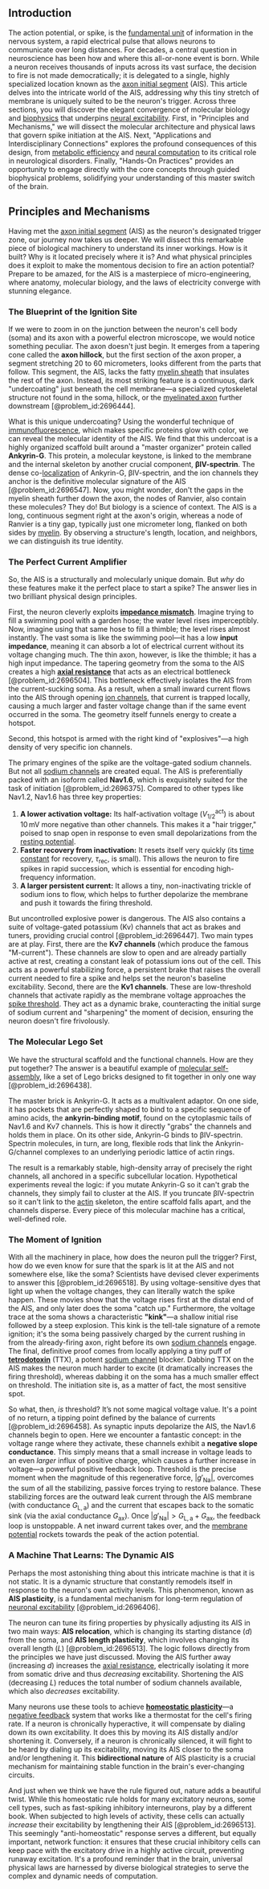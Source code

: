 ## Introduction
The action potential, or spike, is the [fundamental unit](@article_id:179991) of information in the nervous system, a rapid electrical pulse that allows neurons to communicate over long distances. For decades, a central question in neuroscience has been how and where this all-or-none event is born. While a neuron receives thousands of inputs across its vast surface, the decision to fire is not made democratically; it is delegated to a single, highly specialized location known as the [axon initial segment](@article_id:150345) (AIS). This article delves into the intricate world of the AIS, addressing why this tiny stretch of membrane is uniquely suited to be the neuron's trigger. Across three sections, you will discover the elegant convergence of molecular biology and [biophysics](@article_id:154444) that underpins [neural excitability](@article_id:176646). First, in "Principles and Mechanisms," we will dissect the molecular architecture and physical laws that govern spike initiation at the AIS. Next, "Applications and Interdisciplinary Connections" explores the profound consequences of this design, from [metabolic efficiency](@article_id:276486) and [neural computation](@article_id:153564) to its critical role in neurological disorders. Finally, "Hands-On Practices" provides an opportunity to engage directly with the core concepts through guided biophysical problems, solidifying your understanding of this master switch of the brain.

## Principles and Mechanisms

Having met the [axon initial segment](@article_id:150345) (AIS) as the neuron's designated trigger zone, our journey now takes us deeper. We will dissect this remarkable piece of biological machinery to understand its inner workings. How is it built? Why is it located precisely where it is? And what physical principles does it exploit to make the momentous decision to fire an action potential? Prepare to be amazed, for the AIS is a masterpiece of micro-engineering, where anatomy, molecular biology, and the laws of electricity converge with stunning elegance.

### The Blueprint of the Ignition Site

If we were to zoom in on the junction between the neuron's cell body (soma) and its axon with a powerful electron microscope, we would notice something peculiar. The axon doesn't just begin. It emerges from a tapering cone called the **axon hillock**, but the first section of the axon proper, a segment stretching $20$ to $60$ micrometers, looks different from the parts that follow. This segment, the AIS, lacks the fatty [myelin sheath](@article_id:149072) that insulates the rest of the axon. Instead, its most striking feature is a continuous, dark "undercoating" just beneath the cell membrane—a specialized cytoskeletal structure not found in the soma, hillock, or the [myelinated axon](@article_id:192208) further downstream [@problem_id:2696444].

What is this unique undercoating? Using the wonderful technique of [immunofluorescence](@article_id:162726), which makes specific proteins glow with color, we can reveal the molecular identity of the AIS. We find that this undercoat is a highly organized scaffold built around a "master organizer" protein called **Ankyrin-G**. This protein, a molecular keystone, is linked to the membrane and the internal skeleton by another crucial component, **βIV-spectrin**. The dense co-[localization](@article_id:146840) of Ankyrin-G, βIV-spectrin, and the ion channels they anchor is the definitive molecular signature of the AIS [@problem_id:2696547]. Now, you might wonder, don't the gaps in the myelin sheath further down the axon, the nodes of Ranvier, also contain these molecules? They do! But biology is a science of context. The AIS is a long, continuous segment right at the axon's origin, whereas a node of Ranvier is a tiny gap, typically just one micrometer long, flanked on both sides by [myelin](@article_id:152735). By observing a structure's length, location, and neighbors, we can distinguish its true identity.

### The Perfect Current Amplifier

So, the AIS is a structurally and molecularly unique domain. But *why* do these features make it the perfect place to start a spike? The answer lies in two brilliant physical design principles.

First, the neuron cleverly exploits **[impedance mismatch](@article_id:260852)**. Imagine trying to fill a swimming pool with a garden hose; the water level rises imperceptibly. Now, imagine using that same hose to fill a thimble; the level rises almost instantly. The vast soma is like the swimming pool—it has a low **input impedance**, meaning it can absorb a lot of electrical current without its voltage changing much. The thin axon, however, is like the thimble; it has a high input impedance. The tapering geometry from the soma to the AIS creates a high **[axial resistance](@article_id:177162)** that acts as an electrical bottleneck [@problem_id:2696504]. This bottleneck effectively isolates the AIS from the current-sucking soma. As a result, when a small inward current flows into the AIS through opening [ion channels](@article_id:143768), that current is trapped locally, causing a much larger and faster voltage change than if the same event occurred in the soma. The geometry itself funnels energy to create a hotspot.

Second, this hotspot is armed with the right kind of "explosives"—a high density of very specific ion channels.

The primary engines of the spike are the voltage-gated sodium channels. But not all [sodium channels](@article_id:202275) are created equal. The AIS is preferentially packed with an isoform called **Nav1.6**, which is exquisitely suited for the task of initiation [@problem_id:2696375]. Compared to other types like Nav1.2, Nav1.6 has three key properties:
1.  **A lower activation voltage:** Its half-activation voltage ($V_{1/2}^{\mathrm{act}}$) is about $10\,\mathrm{mV}$ more negative than other channels. This makes it a "hair trigger," poised to snap open in response to even small depolarizations from the [resting potential](@article_id:175520).
2.  **Faster recovery from inactivation:** It resets itself very quickly (its [time constant](@article_id:266883) for recovery, $\tau_{\mathrm{rec}}$, is small). This allows the neuron to fire spikes in rapid succession, which is essential for encoding high-frequency information.
3.  **A larger persistent current:** It allows a tiny, non-inactivating trickle of sodium ions to flow, which helps to further depolarize the membrane and push it towards the firing threshold.

But uncontrolled explosive power is dangerous. The AIS also contains a suite of voltage-gated potassium (Kv) channels that act as brakes and tuners, providing crucial control [@problem_id:2696447]. Two main types are at play. First, there are the **Kv7 channels** (which produce the famous "M-current"). These channels are slow to open and are already partially active at rest, creating a constant leak of potassium ions out of the cell. This acts as a powerful stabilizing force, a persistent brake that raises the overall current needed to fire a spike and helps set the neuron's baseline excitability. Second, there are the **Kv1 channels**. These are low-threshold channels that activate rapidly as the membrane voltage approaches the [spike threshold](@article_id:198355). They act as a dynamic brake, counteracting the initial surge of sodium current and "sharpening" the moment of decision, ensuring the neuron doesn't fire frivolously.

### The Molecular Lego Set

We have the structural scaffold and the functional channels. How are they put together? The answer is a beautiful example of [molecular self-assembly](@article_id:158783), like a set of Lego bricks designed to fit together in only one way [@problem_id:2696438].

The master brick is Ankyrin-G. It acts as a multivalent adaptor. On one side, it has pockets that are perfectly shaped to bind to a specific sequence of amino acids, the **ankyrin-binding motif**, found on the cytoplasmic tails of Nav1.6 and Kv7 channels. This is how it directly "grabs" the channels and holds them in place. On its other side, Ankyrin-G binds to βIV-spectrin. Spectrin molecules, in turn, are long, flexible rods that link the Ankyrin-G/channel complexes to an underlying periodic lattice of actin rings.

The result is a remarkably stable, high-density array of precisely the right channels, all anchored in a specific subcellular location. Hypothetical experiments reveal the logic: if you mutate Ankyrin-G so it can't grab the channels, they simply fail to cluster at the AIS. If you truncate βIV-spectrin so it can't link to the [actin](@article_id:267802) skeleton, the entire scaffold falls apart, and the channels disperse. Every piece of this molecular machine has a critical, well-defined role.

### The Moment of Ignition

With all the machinery in place, how does the neuron pull the trigger? First, how do we even know for sure that the spark is lit at the AIS and not somewhere else, like the soma? Scientists have devised clever experiments to answer this [@problem_id:2696518]. By using voltage-sensitive dyes that light up when the voltage changes, they can literally watch the spike happen. These movies show that the voltage rises first at the distal end of the AIS, and only later does the soma "catch up." Furthermore, the voltage trace at the soma shows a characteristic **"kink"**—a shallow initial rise followed by a steep explosion. This kink is the tell-tale signature of a remote ignition; it's the soma being passively charged by the current rushing in from the already-firing axon, right before its own [sodium channels](@article_id:202275) engage. The final, definitive proof comes from locally applying a tiny puff of **[tetrodotoxin](@article_id:168769)** (TTX), a potent [sodium channel](@article_id:173102) blocker. Dabbing TTX on the AIS makes the neuron much harder to excite (it dramatically increases the firing threshold), whereas dabbing it on the soma has a much smaller effect on threshold. The initiation site is, as a matter of fact, the most sensitive spot.

So what, then, *is* threshold? It’s not some magical voltage value. It's a point of no return, a tipping point defined by the balance of currents [@problem_id:2696458]. As synaptic inputs depolarize the AIS, the Nav1.6 channels begin to open. Here we encounter a fantastic concept: in the voltage range where they activate, these channels exhibit a **negative slope conductance**. This simply means that a small increase in voltage leads to an even *larger* influx of positive charge, which causes a further increase in voltage—a powerful positive feedback loop. Threshold is the precise moment when the magnitude of this regenerative force, $|g'_{\mathrm{Na}}|$, overcomes the sum of all the stabilizing, passive forces trying to restore balance. These stabilizing forces are the outward leak current through the AIS membrane (with conductance $G_{\mathrm{L,a}}$) and the current that escapes back to the somatic sink (via the axial conductance $G_{\mathrm{ax}}$). Once $|g'_{\mathrm{Na}}| > G_{\mathrm{L,a}} + G_{\mathrm{ax}}$, the feedback loop is unstoppable. A net inward current takes over, and the [membrane potential](@article_id:150502) rockets towards the peak of the action potential.

### A Machine That Learns: The Dynamic AIS

Perhaps the most astonishing thing about this intricate machine is that it is not static. It is a dynamic structure that constantly remodels itself in response to the neuron's own activity levels. This phenomenon, known as **AIS plasticity**, is a fundamental mechanism for long-term regulation of [neuronal excitability](@article_id:152577) [@problem_id:2696406].

The neuron can tune its firing properties by physically adjusting its AIS in two main ways: **AIS relocation**, which is changing its starting distance ($d$) from the soma, and **AIS length plasticity**, which involves changing its overall length ($L$) [@problem_id:2696513]. The logic follows directly from the principles we have just discussed. Moving the AIS further away (increasing $d$) increases the [axial resistance](@article_id:177162), electrically isolating it more from somatic drive and thus *decreasing* excitability. Shortening the AIS (decreasing $L$) reduces the total number of sodium channels available, which also *decreases* excitability.

Many neurons use these tools to achieve **[homeostatic plasticity](@article_id:150699)**—a [negative feedback](@article_id:138125) system that works like a thermostat for the cell's firing rate. If a neuron is chronically hyperactive, it will compensate by dialing down its own excitability. It does this by moving its AIS distally and/or shortening it. Conversely, if a neuron is chronically silenced, it will fight to be heard by dialing up its excitability, moving its AIS closer to the soma and/or lengthening it. This **bidirectional nature** of AIS plasticity is a crucial mechanism for maintaining stable function in the brain's ever-changing circuits.

And just when we think we have the rule figured out, nature adds a beautiful twist. While this homeostatic rule holds for many excitatory neurons, some cell types, such as fast-spiking inhibitory interneurons, play by a different book. When subjected to high levels of activity, these cells can actually *increase* their excitability by lengthening their AIS [@problem_id:2696513]. This seemingly "anti-homeostatic" response serves a different, but equally important, network function: it ensures that these crucial inhibitory cells can keep pace with the excitatory drive in a highly active circuit, preventing runaway excitation. It's a profound reminder that in the brain, universal physical laws are harnessed by diverse biological strategies to serve the complex and dynamic needs of computation.